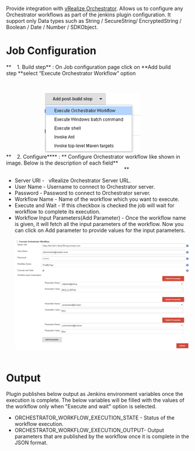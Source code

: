 Provide integration
with [vRealize Orchestrator](http://www.vmware.com/products/vrealize-orchestrator/).
Allows us to configure any Orchestrator workflows as part of the jenkins
plugin configuration. It support only Data types such as String /
SecureString/ EncryptedString / Boolean / Date / Number / SDKObject.

# Job Configuration

**    1. Build step** : On Job configuration page click on **Add build
step **select “Execute Orchestrator Workflow” option                   
         

                        

                          
![](docs/images/add-build-step.png)  
**    2. Configure**** : ** Configure Orchestrator workflow like shown
in image. Below is the description of each field**                     
                                                                       
                                      **

-   Server URl -   vRealize Orchestrator Server URL.
-   User Name - Username to connect to Orchestrator server.
-   Password - Password to connect to Orchestrator server.
-   Workflow Name - Name of the workflow which you want to execute.
-   Execute and Wait - If this checkbox is checked the job will wait for
    workflow to complete its execution.
-   Workflow Input Parameters(Add Parameter) - Once the workflow name is
    given, it will fetch all the input parameters of the workflow. Now
    you can click on Add parameter to provide values for the input
    parameters.          
    ![](docs/images/configuration.png)  
               

# Output

Plugin publishes below output as Jenkins environment variables once the
execution is complete. The below variables will be filled with the
values of the workflow only when "Execute and wait" option is selected.

-   ORCHESTRATOR\_WORKFLOW\_EXECUTION\_STATE - Status of the workflow
    execution.
-   ORCHESTRATOR\_WORKFLOW\_EXECUTION\_OUTPUT- Output parameters that
    are published by the workflow once it is complete in the JSON
    format.
